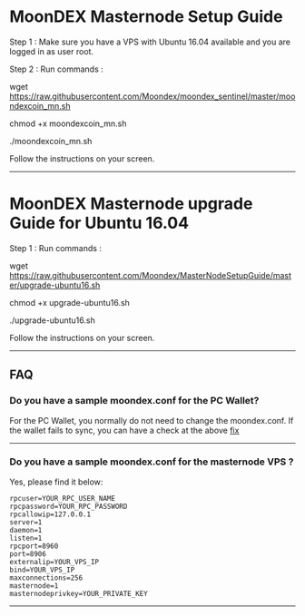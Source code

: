 # MoonDEX Masternode Setup Guide

Step 1 : Make sure you have a VPS with Ubuntu 16.04 available and you are logged in as user root.

Step 2 : Run commands :

wget https://raw.githubusercontent.com/Moondex/moondex_sentinel/master/moondexcoin_mn.sh

chmod +x moondexcoin_mn.sh

./moondexcoin_mn.sh 

Follow the instructions on your screen.

---
# MoonDEX Masternode upgrade Guide for Ubuntu 16.04

Step 1 : Run commands :

wget https://raw.githubusercontent.com/Moondex/MasterNodeSetupGuide/master/upgrade-ubuntu16.sh

chmod +x upgrade-ubuntu16.sh

./upgrade-ubuntu16.sh 

Follow the instructions on your screen.

---
## FAQ

### Do you have a sample moondex.conf for the PC Wallet?

For the PC Wallet, you normally do not need to change the moondex.conf. If the wallet fails to sync, you can have a check at the above [fix](#what-should-i-do-if-i-get-no-block-source-available-error-from-my-wallet)

---
### Do you have a sample moondex.conf for the masternode VPS ?

Yes, please find it below:

```
rpcuser=YOUR_RPC_USER_NAME
rpcpassword=YOUR_RPC_PASSWORD
rpcallowip=127.0.0.1
server=1
daemon=1
listen=1
rpcport=8960
port=8906
externalip=YOUR_VPS_IP
bind=YOUR_VPS_IP
maxconnections=256
masternode=1
masternodeprivkey=YOUR_PRIVATE_KEY
```
---
